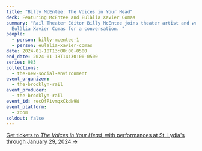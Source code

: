 ```yaml
---
title: "Billy McEntee: The Voices in Your Head"
deck: Featuring McEntee and Eulàlia Xavier Comas
summary: "Rail Theater Editor Billy McEntee joins theater artist and writer
  Eulàlia Xavier Comas for a conversation. "
people:
  - person: billy-mcentee-1
  - person: eulalia-xavier-comas
date: 2024-01-18T13:00:00-0500
end_date: 2024-01-18T14:30:00-0500
series: 983
collections:
  - the-new-social-environment
event_organizer:
  - the-brooklyn-rail
event_producer:
  - the-brooklyn-rail
event_id: recOfPivmqxCkdN9W
event_platform:
  - zoom
soldout: false
---
```

[Get t﻿ickets to *The Voices in Your Head*, with performances at St. Lydia's through January 29, 2024 → ](https://www.eventbrite.com/e/the-voices-in-your-head-tickets-773184314097)

[](https://www.eventbrite.com/e/the-voices-in-your-head-tickets-773184314097)